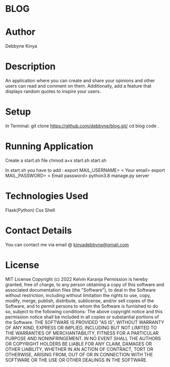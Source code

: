 # BLOG

# Author
Debbyne Kinya

# Description
An application where you can create and share your opinions and other users can read and comment on them. Additionally, add a feature that displays random quotes to inspire your users. 


# Setup
In Terminal:
git clone https://github.com/debbyne/blog.git/
 cd blog
 code .
 
# Running Application
 Create a start.sh file
chmod a+x start.sh
start.sh


 In start.sh you have to add :
export MAIL_USERNAME= < Your email>
export MAIL_PASSWORD= < Email password>
python3.8 manage.py server

# Technologies Used
Flask(Python)
Css
Shell

# Contact Details
You can contact me via email @ kinyadebbyne@gmail.com

# License
MIT License Copyright (c) 2022 Kelvin Karanja Permission is hereby granted, free of charge, to any person obtaining a copy of this software and associated documentation files (the "Software"), to deal in the Software without restriction, including without limitation the rights to use, copy, modify, merge, publish, distribute, sublicense, and/or sell copies of the Software, and to permit persons to whom the Software is furnished to do so, subject to the following conditions: The above copyright notice and this permission notice shall be included in all copies or substantial portions of the Software. THE SOFTWARE IS PROVIDED "AS IS", WITHOUT WARRANTY OF ANY KIND, EXPRESS OR IMPLIED, INCLUDING BUT NOT LIMITED TO THE WARRANTIES OF MERCHANTABILITY, FITNESS FOR A PARTICULAR PURPOSE AND NONINFRINGEMENT. IN NO EVENT SHALL THE AUTHORS OR COPYRIGHT HOLDERS BE LIABLE FOR ANY CLAIM, DAMAGES OR OTHER LIABILITY, WHETHER IN AN ACTION OF CONTRACT, TORT OR OTHERWISE, ARISING FROM, OUT OF OR IN CONNECTION WITH THE SOFTWARE OR THE USE OR OTHER DEALINGS IN THE SOFTWARE.